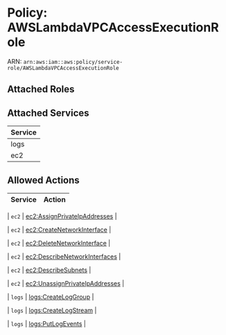 # Policy: AWSLambdaVPCAccessExecutionRole

ARN: `arn:aws:iam::aws:policy/service-role/AWSLambdaVPCAccessExecutionRole`

## Attached Roles

## Attached Services

| Service |
|---------|
| logs |
| ec2 |

## Allowed Actions

| Service | Action |
|:-------:|--------|

| `ec2` | [ec2:AssignPrivateIpAddresses](../actions.md#ec2:assignprivateipaddresses) |

| `ec2` | [ec2:CreateNetworkInterface](../actions.md#ec2:createnetworkinterface) |

| `ec2` | [ec2:DeleteNetworkInterface](../actions.md#ec2:deletenetworkinterface) |

| `ec2` | [ec2:DescribeNetworkInterfaces](../actions.md#ec2:describenetworkinterfaces) |

| `ec2` | [ec2:DescribeSubnets](../actions.md#ec2:describesubnets) |

| `ec2` | [ec2:UnassignPrivateIpAddresses](../actions.md#ec2:unassignprivateipaddresses) |

| `logs` | [logs:CreateLogGroup](../actions.md#logs:createloggroup) |

| `logs` | [logs:CreateLogStream](../actions.md#logs:createlogstream) |

| `logs` | [logs:PutLogEvents](../actions.md#logs:putlogevents) |
